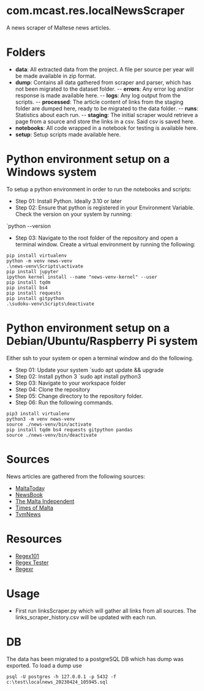 # com.mcast.res.localNewsScraper
A news scraper of Maltese news articles.

# Folders
- **data**: All extracted data from the project. A file per source per year will be made available in zip format.
- **dump**: Contains all data gathered from scraper and parser, which has not been migrated to the dataset folder.
-- **errors**: Any error log and/or response is made available here.
-- **logs**: Any log output from the scripts.
-- **processed**: The article content of links from the staging folder are dumped here, ready to be migrated to the data folder.
-- **runs**: Statistics about each run.
-- **staging**: The initial scraper would retrieve a page from a source and store the links in a csv. Said csv is saved here.
- **notebooks**: All code wrapped in a notebook for testing is available here.
- **setup**: Setup scripts made available here.

# Python environment setup on a Windows system
To setup a python environment in order to run the notebooks and scripts:

- Step 01: Install Python. Ideally 3.10 or later
- Step 02: Ensure that python is registered in your Environment Variable. Check the version on your system by running:

`python --version

- Step 03: Navigate to the root folder of the repository and open a terminal window. Create a virtual environment by running the following:

```
pip install virtualenv
python -m venv news-venv
.\news-venv\Scripts\activate
pip install jupyter
ipython kernel install --name "news-venv-kernel" --user
pip install tqdm
pip install bs4
pip install requests
pip install gitpython
.\sudoku-venv\Scripts\deactivate
```
# Python environment setup on a Debian/Ubuntu/Raspberry Pi system
Either ssh to your system or open a terminal window and do the following.

- Step 01: Update your system `sudo apt update && upgrade
- Step 02: Install python 3 `sudo apt install python3
- Step 03: Navigate to your workspace folder
- Step 04: Clone the repository
- Step 05: Change directory to the repository folder.
- Step 06: Run the following commands.

```
pip3 install virtualenv
python3 -m venv news-venv
source ./news-venv/bin/activate
pip install tqdm bs4 requests gitpython pandas
source ./news-venv/bin/deactivate
```

# Sources
News articles are gathered from the following sources:
- [MaltaToday](https://www.maltatoday.com.mt/)
- [NewsBook](https://newsbook.com.mt/en/)
- [The Malta Independent](https://www.independent.com.mt/)
- [Times of Malta](https://timesofmalta.com/)
- [TvmNews](https://timesofmalta.com/)

# Resources
- [Regex101](https://regex101.com/)
- [Regex Tester](https://www.regextester.com/)
- [Regexr](https://regexr.com/)

# Usage
- First run linksScraper.py which will gather all links from all sources. The links_scraper_history.csv will be updated with each run.

# DB
The data has been migrated to a postgreSQL DB which has dump was exported. To load a dump use

```
psql -U postgres -h 127.0.0.1 -p 5432 -f c:\test\localnews_20230424_105945.sql
```